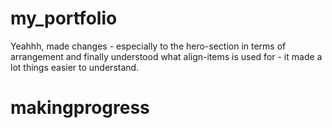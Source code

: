 # my_portfolio

Yeahhh, made changes - especially to the hero-section in terms of arrangement and finally understood what align-items is used for - it made a lot things easier to understand.

# makingprogress